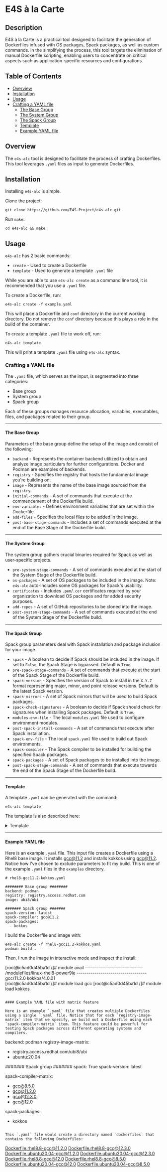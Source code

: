 # E4S à la Carte

## Description

E4S à la Carte is a practical tool designed to facilitate the generation of Dockerfiles infused with OS packages, Spack packages, as well as custom commands. In the simplifying the process, this tool targets the elimination of manual Dockerfile scripting, enabling users to concentrate on critical aspects such as application-specific resources and configurations. 

## Table of Contents

- [Overview](##Overview)
- [Installation](#Installation)
- [Usage](#Usage)
- [Crafting a YAML file](#Crafting-a-YAML-file)
    - [The Base Group](#The-Base-Group)
    - [The System Group](#The-System-Group)
    - [The Spack Group](#The-Spack-Group)
    - [Template](#Template)
    - [Example YAML file](#Example-YAML-file)

## Overview

The `e4s-alc` tool is designed to facilitate the process of crafting Dockerfiles. This tool leverages `.yaml` files as input to generate Dockerfiles.

## Installation

Installing `e4s-alc` is simple.

Clone the project:
```
git clone https://github.com/E4S-Project/e4s-alc.git
```

Run `make`:
```
cd e4s-alc && make
```

## Usage

`e4s-alc` has 2 basic commands:
* `create` - Used to create a Dockerfile
* `template` - Used to generate a template `.yaml` file

While you are able to use `e4s-alc create` as a command line tool, it is recommended that you use a `.yaml` file.

To create a Dockerfile, run:
```
e4s-alc create -f example.yaml
```

This will place a Dockerfile and `conf` directory in the current working directory. Do not remove the `conf` directory because this plays a role in the build of the container.

To create a template `.yaml` file to work off, run:
```
e4s-alc template
```

This will print a template `.yaml` file using `e4s-alc` syntax.

### Crafting a YAML file

The `.yaml` file, which serves as the input, is segmented into three categories: 
* Base group
* System group
* Spack group

Each of these groups manages resource allocation, variables, executables, files, and packages related to their group.

--------
#### The Base Group

Parameters of the base group define the setup of the image and consist of the following: 
* `backend` - Represents the container backend utilized to obtain and analyze image particulars for further configurations. Docker and Podman are examples of backends.
* `registry` - Specifies the registry that hosts the fundamental image you're building on.
* `image` - Represents the name of the base image sourced from the `registry`.
* `initial-commands` - A set of commands that execute at the commencement of the Dockerfile build.
* `env-variables` - Defines environment variables that are set within the Dockerfile. 
* `add-files` - Specifies the local files to be added in the image.
* `post-base-stage-commands` - Includes a set of commands executed at the end of the Base Stage of the Dockerfile build.

--------
#### The System Group

The system group gathers crucial binaries required for Spack as well as user-specific projects.
* `pre-system-stage-commands` - A set of commands executed at the start of the System Stage of the Dockerfile build.
* `os-packages` - A set of OS packages to be included in the image. Note: `e4s-alc` auto-includes some OS packages for Spack's usability.
* `certificates` - Includes `.pem`/`.cer` certificates required by your organization to download OS packages and for added security purposes.
* `add-repos` - A set of GitHub repositories to be cloned into the image.
* `post-system-stage-commands` - A set of commands executed at the end of the System Stage of the Dockerfile build.

--------
#### The Spack Group

Spack group parameters deal with Spack installation and package inclusion for your image.
* `spack` - A boolean to decide if Spack should be included in the image. If set to `False`, the Spack Stage is bypassed. Default is `True`.
* `pre-spack-stage-commands` - A set of commands that execute at the start of the Spack Stage of the Dockerfile build.
* `spack-version` - Specifies the version of Spack to install in the `X.Y.Z` format representing major, minor, and point release versions. Default is the latest Spack version.
* `spack-mirrors` - A set of Spack mirrors that will be used to build Spack packages.
* `spack-check-signatures` - A boolean to decide if Spack should check for signatures when installing Spack packages. Default is `True`.
* `modules-env-file` - The local `modules.yaml` file used to configure environment modules.
* `post-spack-install-commands` - A set of commands that execute after Spack installation.
* `spack-env-file` - The local `spack.yaml` file used to build out Spack environments.
* `spack-compiler` - The Spack compiler to be installed for building the specified Spack packages.
* `spack-packages` - A set of Spack packages to be installed into the image.
* `post-spack-stage-commands` - A set of commands that execute towards the end of the Spack Stage of the Dockerfile build.

--------
#### Template

A template `.yaml` can be generated with the command:
```
e4s-alc template
```

The template is also described here:

<details>
  <summary>Template</summary>

   ```
   ######## Base group ########
   backend:
   registry:
   image:
   
   initial-commands:
     -
   
   env-variables: 
     -
   
   add-files: 
     -
   
   post-base-stage-commands:
     -
   
   ######## System group ########
   pre-system-stage-commands: 
     -
   
   certificates:
     -
   
   os-packages: 
     -
   
   post-system-stage-commands: 
     -
   
   ####### Spack group #######
   spack: True
   
   pre-spack-stage-commands:
     -
   
   spack-version:
   spack-mirrors:
     -

   spack-check-signature: True
   modules-env-file:
   post-spack-install-commands: 
     -
   
   spack-env-file:
   spack-compiler:
   spack-packages: 
     -
   
   post-spack-stage-commands: 
     -
   ```
</details>

--------
#### Example YAML file

Here is an example `.yaml` file. This input file creates a Dockerfile using a Rhel8 base image. It installs gcc@11.2 and installs kokkos using gcc@11.2. Notice how I've chosen to exclude parameters to fit my build. This is one of the example `.yaml` files in the `examples` directory.

```
# rhel8-gcc11.2-kokkos.yaml

######## Base group ########
backend: podman
registry: registry.access.redhat.com
image: ubi8/ubi

####### Spack group #######
spack-version: latest
spack-compiler: gcc@11.2
spack-packages:
  - kokkos
```

I build the Dockerfile and image with:

```
e4s-alc create -f rhel8-gcc11.2-kokkos.yaml
podman build .
``` 

Then, I run the image in interactive mode and inspect the install:

[root@c5ad0d45ba1d /]# module avail
----------------------------- /modulefiles/linux-rhel8-power9le -----------------------------------
gcc/11.2.0  kokkos/4.0.01  
[root@c5ad0d45ba1d /]# module load gcc
[root@c5ad0d45ba1d /]# module load kokkos
```

#### Example YAML file with matrix feature

Here is an example `.yaml` file that creates multiple Dockerfiles using a single `.yaml` file. Notice that for each `registry-image-matrix` item that we specify, we build out a Dockerfile using each `spack-compiler-matrix` item. This feature could be powerful for testing Spack packages across different operating systems and compilers.

```
backend: podman
registry-image-matrix:
  - registry.access.redhat.com/ubi8/ubi
  - ubuntu:20.04

####### Spack group #######
spack: True
spack-version: latest

spack-compiler-matrix:
  - gcc@8.5.0 
  - gcc@11.2.0 
  - gcc@12.3.0
  - gcc@12.0

spack-packages: 
  - kokkos
```

This `.yaml` file would create a directory named `dockerfiles` that contains the following Dockerfiles:
```
Dockerfile.rhel8.8-gcc@11.2.0  Dockerfile.rhel8.8-gcc@12.3.0  Dockerfile.ubuntu20.04-gcc@11.2.0  Dockerfile.ubuntu20.04-gcc@12.3.0
Dockerfile.rhel8.8-gcc@12.0    Dockerfile.rhel8.8-gcc@8.5.0   Dockerfile.ubuntu20.04-gcc@12.0    Dockerfile.ubuntu20.04-gcc@8.5.0
```
